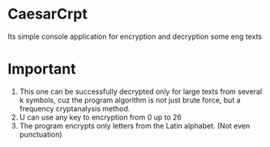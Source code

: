 # CaesarCrpt
Its simple console application for encryption and decryption some eng texts
# Important
1. This one can be successfully decrypted only for large texts from several k symbols, cuz the program algorithm is not just brute force, but a frequency cryptanalysis method.
2. U can use any key to encryption from 0 up to 26
3. The program encrypts only letters from the Latin alphabet. (Not even punctuation)
